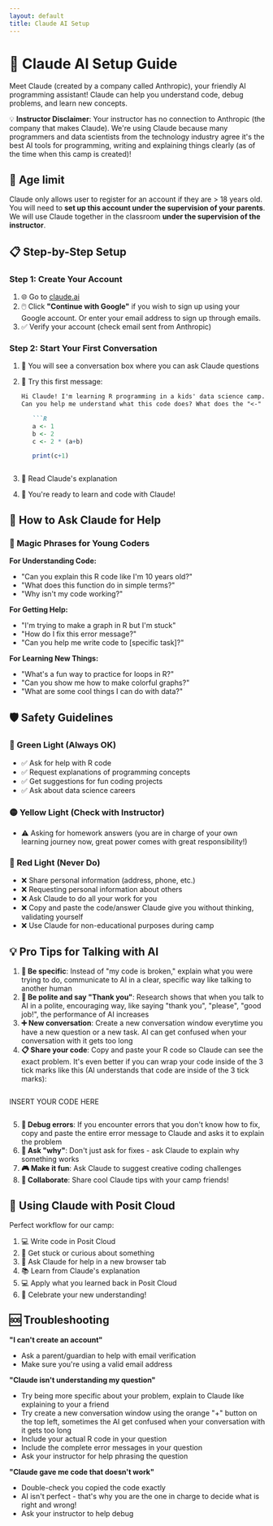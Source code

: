```yaml
---
layout: default
title: Claude AI Setup
---
```


# 🤖 Claude AI Setup Guide

Meet Claude (created by a company called Anthropic), your friendly AI programming assistant! Claude can help you understand code, debug problems, and learn new concepts. 

💡 **Instructor Disclaimer**: Your instructor has no connection to Anthropic (the company that makes Claude). We're using Claude because many programmers and data scientists from the technology industry agree it's the best AI tools for programming, writing and explaining things clearly (as of the time when this camp is created)!

## 🛑 Age limit

Claude only allows user to register for an account if they are > 18 years old. You will need to **set up this account under the supervision of your parents**. We will use Claude together in the classroom **under the supervision of the instructor**.

## 📋 Step-by-Step Setup

### Step 1: Create Your Account

1. 🌐 Go to [claude.ai](https://claude.ai)
2. 🖱️ Click **"Continue with Google"** if you wish to sign up using your Google account. Or enter your email address to sign up through emails.
3. ✅ Verify your account (check email sent from Anthropic)

### Step 2: Start Your First Conversation

1. 💬 You will see a conversation box where you can ask Claude questions
2. 🎯 Try this first message:
   ```markdown
   Hi Claude! I'm learning R programming in a kids' data science camp. 
   Can you help me understand what this code does? What does the "<-" mean?
   
      ```R
      a <- 1
      b <- 2
      c <- 2 * (a+b)

      print(c+1)
      ```

   ```
3. 📖 Read Claude's explanation
4. 🎉 You're ready to learn and code with Claude!

## 🎯 How to Ask Claude for Help

### 🔮 Magic Phrases for Young Coders

**For Understanding Code:**
- "Can you explain this R code like I'm 10 years old?"
- "What does this function do in simple terms?"
- "Why isn't my code working?"

**For Getting Help:**
- "I'm trying to make a graph in R but I'm stuck"
- "How do I fix this error message?"
- "Can you help me write code to [specific task]?"

**For Learning New Things:**
- "What's a fun way to practice for loops in R?"
- "Can you show me how to make colorful graphs?"
- "What are some cool things I can do with data?"

## 🛡️ Safety Guidelines

### 🚦 Green Light (Always OK)
- ✅ Ask for help with R code
- ✅ Request explanations of programming concepts
- ✅ Get suggestions for fun coding projects
- ✅ Ask about data science careers

### 🟡 Yellow Light (Check with Instructor)
- ⚠️ Asking for homework answers (you are in charge of your own learning journey now, great power comes with great responsibility!)

### 🔴 Red Light (Never Do)
- ❌ Share personal information (address, phone, etc.)
- ❌ Requesting personal information about others
- ❌ Ask Claude to do all your work for you
- ❌ Copy and paste the code/answer Claude give you without thinking, validating yourself
- ❌ Use Claude for non-educational purposes during camp

## 💡 Pro Tips for Talking with AI

1. **🎯 Be specific**: Instead of "my code is broken," explain what you were trying to do, communicate to AI in a clear, specific way like talking to another human
2. **💙 Be polite and say "Thank you"**: Research shows that when you talk to AI in a polite, encouraging way, like saying "thank you", "please", "good job!", the performance of AI increases
3. **➕ New conversation**: Create a new conversation window everytime you have a new question or a new task. AI can get confused when your conversation with it gets too long
4. **📋 Share your code**: Copy and paste your R code so Claude can see the exact problem. It's even better if you can wrap your code inside of the 3 tick marks like this (AI understands that code are inside of the 3 tick marks):
```markdown

   ```
   INSERT YOUR CODE HERE
   ```

```
5. **🫨 Debug errors**: If you encounter errors that you don't know how to fix, copy and paste the entire error message to Claude and asks it to explain the problem
6. **🤔 Ask "why"**: Don't just ask for fixes - ask Claude to explain why something works
7. **🎮 Make it fun**: Ask Claude to suggest creative coding challenges
8. **👥 Collaborate**: Share cool Claude tips with your camp friends!

## 🔄 Using Claude with Posit Cloud

Perfect workflow for our camp:

1. 💻 Write code in Posit Cloud
2. 🤔 Get stuck or curious about something
3. 🤖 Ask Claude for help in a new browser tab
4. 📚 Learn from Claude's explanation
5. 💻 Apply what you learned back in Posit Cloud
6. 🎉 Celebrate your new understanding!

## 🆘 Troubleshooting

**"I can't create an account"**
- Ask a parent/guardian to help with email verification
- Make sure you're using a valid email address

**"Claude isn't understanding my question"**
- Try being more specific about your problem, explain to Claude like explaining to your a friend
- Try create a new conversation window using the orange "+" button on the top left, sometimes the AI get confused when your conversation with it gets too long
- Include your actual R code in your question
- Include the complete error messages in your question
- Ask your instructor for help phrasing the question

**"Claude gave me code that doesn't work"**
- Double-check you copied the code exactly
- AI isn't perfect - that's why you are the one in charge to decide what is right and wrong!
- Ask your instructor to help debug


